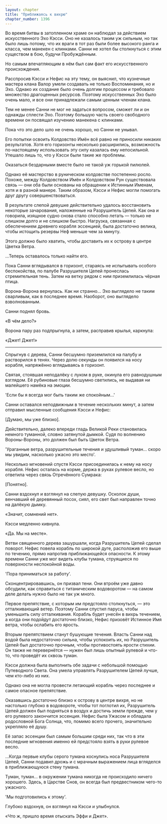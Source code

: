 ```yaml
---
layout: chapter
title: "Приближаясь к вихрю"
chapter_number: 1396
---
```




Во время битвы в затопленном храме он наблюдал за действием искусственного Эхо Кэсси. Оно не казалось таким уж сильным, но так было лишь потому, что их враги в тот раз были более высокого ранга и класса, чем манекен с клинками. Санни не хотел бы столкнуться с этим существом в бою, будучи Пробуждённым.

Но самым впечатляющим в нём был сам факт его искусственного происхождения.

Расспросив Кэсси и Нефис на эту тему, он выяснил, что кузнечные мастера клана Валор умели создавать не только Воспоминания, но и Эхо. Однако их создание было очень долгим процессом и требовало множество драгоценных ресурсов. Поэтому искусственных Эхо было очень мало, и все они принадлежали самым ценным членам клана.

Тем не менее Санни не мог не задаться вопросом, сможет ли и он однажды сплести Эхо. Поэтому большую часть своего свободного времени он посвящал изучению манекена с клинками.

Пока что это дело шло не очень хорошо, но Санни не унывал.

Его попытки освоить Колдовство Имён всё равно не приносили никаких результатов. Хотя его горизонты несколько расширились, возможность по-настоящему использовать эту силу казалась ему непосильной. Утешало лишь то, что у Кэсси были такие же проблемы.

Оказаться бездарными вместе было не такой уж горькой пилюлей.

Однако её мастерство в руническом колдовстве постепенно росло. Похоже, между Колдовством Имён и Колдовством Рун существовала связь — они оба были основаны на обращении к Истинным Именам, хотя и в разной манере. Таким образом, Кэсси и Нефис могли помогать друг другу совершенствоваться.

В результате слепой девушке действительно удалось восстановить некоторые зачарования, наложенные на Разрушитель Цепей. Как она и говорила, изящное судно снова стало способно летать — только не слишком долго и не слишком быстро. Нагрузка, связанная с обеспечением древнего корабля эссенцией, была достаточно велика, чтобы истощить резервы Неф меньше чем за минуту.

Этого должно было хватить, чтобы доставить их к острову в центре Цветка Ветра.

...Теперь оставалось только найти его.

Пока Санни вглядывался в горизонт, стараясь не испытывать особого беспокойства, по палубе Разрушителя Цепей пронеслась стремительная тень. Затем на ветку рядом с ним приземлилась чёрная птица.

Ворона-Ворона вернулась. Как ни странно... Эхо выглядело не таким сварливым, как в последнее время. Наоборот, оно выглядело взволнованным.

Санни поднял бровь.

«В чём дело?»

Ворона пару раз подпрыгнула, а затем, расправив крылья, каркнула:

«Джет! Джет!»

***

Спрыгнув с дерева, Санни бесшумно приземлился на палубу и растворился в тенях. Через долю секунды он появился на носу корабля, напряжённо вглядываясь в горизонт.

Святая, стоявшая неподалёку с луком в руке, окинула его равнодушным взглядом. Её рубиновые глаза бесшумно светились, не выдавая ни малейшего намёка на эмоции.

'Если бы я всегда мог быть таким же спокойным...'

Санни оставался неподвижным в течение нескольких минут, а затем отправил мысленные сообщения Кэсси и Нефис:

[Думаю, мы уже близко].

Действительно, далеко впереди гладь Великой Реки становилась немного туманной, словно затянутой дымкой. Судя по волнению Вороны-Вороны, это должен был быть Цветок Ветра.

'Ураганные ветра, разрушительные течения и удушливый туман... скоро мы увидим, насколько ужасно это место'.

Несколько мгновений спустя Кэсси присоединилась к нему на носу корабля. Нефис осталась на корме, держа в руках рулевое весло, но ответила через связь Отречённого Сумрака:

[Понятно].

Санни вздохнул и взглянул на слепую девушку. Осколок души, венчавший её деревянный посох, сиял, его свет был направлен точно на далёкую дымку.

«Значит, сомнений нет».

Кэсси медленно кивнула.

«Да. Мы на месте».

Ветви священного дерева зашуршали, когда Разрушитель Цепей сделал поворот. Нефис повела корабль по широкой дуге, расположив его выше по течению, прямо напротив приближающейся опасности. К этому времени Санни уже мог видеть клубы тумана, струящиеся по поверхности неспокойной воды.

'Пора приниматься за работу'.

Сконцентрировавшись, он призвал тени. Они втроём уже давно обсудили, как справиться с титаническим водоворотом — на самом деле делать нужно было не так уж много.

Первое препятствие, с которым им предстояло столкнуться, — это отталкивающий ветер. Поэтому Санни спустил паруса, чтобы уменьшить силу отталкивания. Корабль будет унесён в вихрь течением, а когда они подойдут достаточно близко, Нефис призовёт Истинное Имя ветра, чтобы ослабить его ярость.

Вторым препятствием станут бушующие течения. Власть Санни над водой была недостаточно сильна, чтобы успокоить их, но Разрушитель Цепей был достаточно прочным, чтобы противостоять ярости стихии. Он также не перевернётся — нужен был лишь опытный рулевой и что-то, что проведёт их сквозь туман.

Кэсси должна была выполнить обе задачи с небольшой помощью Путеводного Света. Она умела управлять Разрушителем Цепей лучше, чем кто-либо из них.

Однако она не могла провести летающий корабль через последнее и самое опасное препятствие.

Оказавшись достаточно близко к острову в центре вихря, но не настолько глубоко в водовороте, чтобы тот поглотил их, Разрушитель Цепей должен был подняться в воздух и достичь земли прежде, чем у его рулевого закончится эссенция. Нефис была Ужасом и обладала родословной Бога Солнца, что, помимо всего прочего, значительно укрепляло её душу.

Её запас эссенции был самым большим среди них, так что в эти последние мгновения именно ей предстояло взять в руки рулевое весло.

...Когда первые клубы серого тумана коснулись носа Разрушителя Цепей, Санни подавил дрожь и с мрачным выражением лица вгляделся в приближающуюся стену тумана.

Туман, туман... в окружении тумана никогда не происходило ничего хорошего. Здесь, в Царстве Снов, он всегда был предвестником чего-то ужасного.

'Мы подготовились к этому'.

Глубоко вздохнув, он взглянул на Кэсси и улыбнулся.

«Что ж, пришло время отыскать Эффи и Джет».

